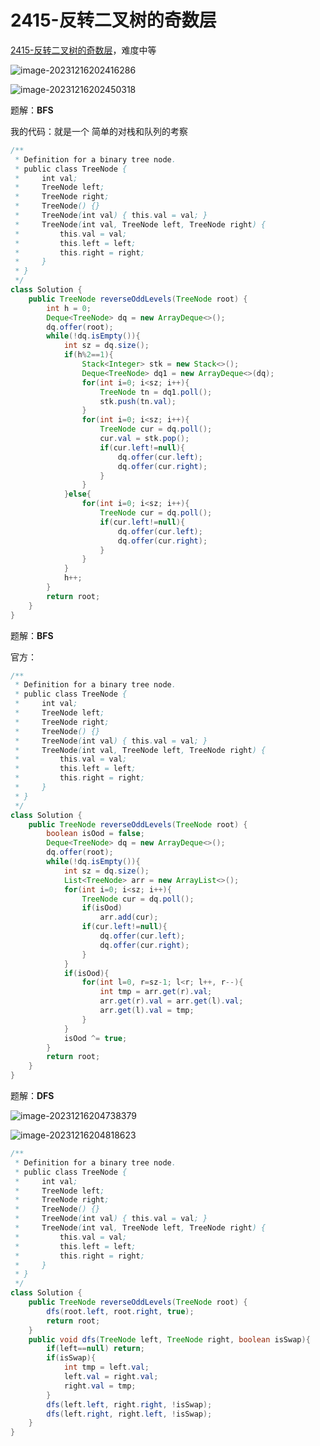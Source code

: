 # 2415-反转二叉树的奇数层

[2415-反转二叉树的奇数层](https://leetcode.cn/problems/reverse-odd-levels-of-binary-tree/description/?envType=daily-question&envId=2023-12-15)，难度中等

![image-20231216202416286](https://raw.githubusercontent.com/lqyspace/mypic/master/PicBed202312162024210.png)

![image-20231216202450318](https://raw.githubusercontent.com/lqyspace/mypic/master/PicBed202312162024337.png)

题解：**BFS**

我的代码：就是一个 简单的对栈和队列的考察

```java
/**
 * Definition for a binary tree node.
 * public class TreeNode {
 *     int val;
 *     TreeNode left;
 *     TreeNode right;
 *     TreeNode() {}
 *     TreeNode(int val) { this.val = val; }
 *     TreeNode(int val, TreeNode left, TreeNode right) {
 *         this.val = val;
 *         this.left = left;
 *         this.right = right;
 *     }
 * }
 */
class Solution {
    public TreeNode reverseOddLevels(TreeNode root) {
        int h = 0;
        Deque<TreeNode> dq = new ArrayDeque<>();
        dq.offer(root);
        while(!dq.isEmpty()){
            int sz = dq.size();
            if(h%2==1){
                Stack<Integer> stk = new Stack<>();
                Deque<TreeNode> dq1 = new ArrayDeque<>(dq);
                for(int i=0; i<sz; i++){
                    TreeNode tn = dq1.poll();
                    stk.push(tn.val);
                }
                for(int i=0; i<sz; i++){
                    TreeNode cur = dq.poll();
                    cur.val = stk.pop();
                    if(cur.left!=null){
                        dq.offer(cur.left);
                        dq.offer(cur.right);
                    }
                }
            }else{
                for(int i=0; i<sz; i++){
                    TreeNode cur = dq.poll();
                    if(cur.left!=null){
                        dq.offer(cur.left);
                        dq.offer(cur.right);
                    }
                }
            }
            h++;
        }
        return root;
    }
}
```

题解：**BFS**

官方：

```java
/**
 * Definition for a binary tree node.
 * public class TreeNode {
 *     int val;
 *     TreeNode left;
 *     TreeNode right;
 *     TreeNode() {}
 *     TreeNode(int val) { this.val = val; }
 *     TreeNode(int val, TreeNode left, TreeNode right) {
 *         this.val = val;
 *         this.left = left;
 *         this.right = right;
 *     }
 * }
 */
class Solution {
    public TreeNode reverseOddLevels(TreeNode root) {
        boolean isOod = false;
        Deque<TreeNode> dq = new ArrayDeque<>();
        dq.offer(root);
        while(!dq.isEmpty()){
            int sz = dq.size();
            List<TreeNode> arr = new ArrayList<>();
            for(int i=0; i<sz; i++){
                TreeNode cur = dq.poll();
                if(isOod)
                    arr.add(cur);
                if(cur.left!=null){
                    dq.offer(cur.left);
                    dq.offer(cur.right);
                }
            }
            if(isOod){
                for(int l=0, r=sz-1; l<r; l++, r--){
                    int tmp = arr.get(r).val;
                    arr.get(r).val = arr.get(l).val;
                    arr.get(l).val = tmp;
                }
            }
            isOod ^= true;
        }
        return root;
    }
}
```

题解：**DFS**

![image-20231216204738379](https://raw.githubusercontent.com/lqyspace/mypic/master/PicBed202312162047415.png)

![image-20231216204818623](https://raw.githubusercontent.com/lqyspace/mypic/master/PicBed202312162048169.png)

```java
/**
 * Definition for a binary tree node.
 * public class TreeNode {
 *     int val;
 *     TreeNode left;
 *     TreeNode right;
 *     TreeNode() {}
 *     TreeNode(int val) { this.val = val; }
 *     TreeNode(int val, TreeNode left, TreeNode right) {
 *         this.val = val;
 *         this.left = left;
 *         this.right = right;
 *     }
 * }
 */
class Solution {
    public TreeNode reverseOddLevels(TreeNode root) {
        dfs(root.left, root.right, true);
        return root;
    }
    public void dfs(TreeNode left, TreeNode right, boolean isSwap){
        if(left==null) return;
        if(isSwap){
            int tmp = left.val;
            left.val = right.val;
            right.val = tmp;
        }
        dfs(left.left, right.right, !isSwap);
        dfs(left.right, right.left, !isSwap);
    }
}
```

